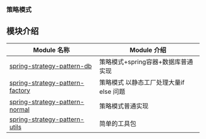 

### 策略模式


## 模块介绍
| Module 名称                                                  | Module 介绍                                                    |
| ------------------------------------------------------------ | ------------------------------------------------------------ |
| [spring-strategy-pattern-db](spring-strategy-pattern-db)|    策略模式+spring容器+数据库普通实现                                |
| [spring-strategy-pattern-factory](spring-strategy-pattern-factory)| 策略模式 以静态工厂处理大量if else 问题|
| [spring-strategy-pattern-normal](spring-strategy-pattern-normal)|   策略模式普通实现                                      |
| [spring-strategy-pattern-utils](spring-strategy-pattern-utils)|   简单的工具包                                      |
